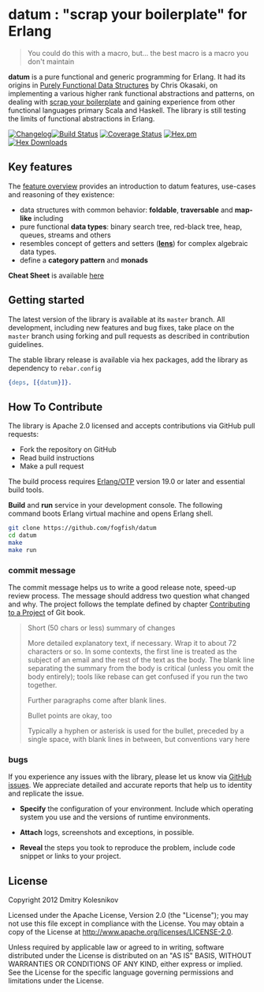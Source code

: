 # datum : "scrap your boilerplate" for Erlang

> You could do this with a macro, but...
> the best macro is a macro you don't maintain

**datum** is a pure functional and generic programming for Erlang. It had its origins in [Purely Functional Data Structures](https://www.cs.cmu.edu/~rwh/theses/okasaki.pdf) by Chris Okasaki, on implementing a various higher rank functional abstractions and patterns, on dealing with [scrap your boilerplate](https://www.microsoft.com/en-us/research/publication/scrap-your-boilerplate-with-class/) and gaining experience from other functional languages primary Scala and Haskell. The library is still testing the limits of functional abstractions in Erlang. 

[![Changelog](https://img.shields.io/badge/changelog-latest-green.svg)](CHANGELOG.md)[![Build Status](https://secure.travis-ci.org/fogfish/datum.svg?branch=master)](http://travis-ci.org/fogfish/datum) [![Coverage Status](https://coveralls.io/repos/github/fogfish/datum/badge.svg?branch=master)](https://coveralls.io/github/fogfish/datum?branch=master) [![Hex.pm](https://img.shields.io/hexpm/v/datum.svg)](https://hex.pm/packages/datum) [![Hex Downloads](https://img.shields.io/hexpm/dt/datum.svg)](https://hex.pm/packages/datum)


## Key features

The [feature overview](doc/features.md) provides an introduction to datum features, use-cases and reasoning of they existence:

* data structures with common behavior: **foldable**, **traversable** and **map-like** including 
* pure functional **data types**: binary search tree, red-black tree, heap, queues, streams and others
* resembles concept of getters and setters ([**lens**](doc/lens.md)) for complex algebraic data types.
* define a **category pattern** and **monads**


**Cheat Sheet** is available [here](doc/cheatsheet.md)

## Getting started

The latest version of the library is available at its `master` branch. All development, including new features and bug fixes, take place on the `master` branch using forking and pull requests as described in contribution guidelines.

The stable library release is available via hex packages, add the library as dependency to `rebar.config`

```erlang
{deps, [{datum}]}.
``` 


## How To Contribute

The library is Apache 2.0 licensed and accepts contributions via GitHub pull requests:

* Fork the repository on GitHub
* Read build instructions
* Make a pull request

The build process requires [Erlang/OTP](http://www.erlang.org/downloads) version 19.0 or later and essential build tools.

**Build** and **run** service in your development console. The following command boots Erlang virtual machine and opens Erlang shell.

```bash
git clone https://github.com/fogfish/datum
cd datum
make
make run
```


### commit message

The commit message helps us to write a good release note, speed-up review process. The message should address two question what changed and why. The project follows the template defined by chapter [Contributing to a Project](http://git-scm.com/book/ch5-2.html) of Git book.

>
> Short (50 chars or less) summary of changes
>
> More detailed explanatory text, if necessary. Wrap it to about 72 characters or so. In some contexts, the first line is treated as the subject of an email and the rest of the text as the body. The blank line separating the summary from the body is critical (unless you omit the body entirely); tools like rebase can get confused if you run the two together.
> 
> Further paragraphs come after blank lines.
> 
> Bullet points are okay, too
> 
> Typically a hyphen or asterisk is used for the bullet, preceded by a single space, with blank lines in between, but conventions vary here
>
>

### bugs

If you experience any issues with the library, please let us know via [GitHub issues](https://github.com/fogfish/datum/issue). We appreciate detailed and accurate reports that help us to identity and replicate the issue. 

* **Specify** the configuration of your environment. Include which operating system you use and the versions of runtime environments. 

* **Attach** logs, screenshots and exceptions, in possible.

* **Reveal** the steps you took to reproduce the problem, include code snippet or links to your project.



## License

Copyright 2012 Dmitry Kolesnikov

Licensed under the Apache License, Version 2.0 (the "License"); you may not use this file except in compliance with the License. You may obtain a copy of the License at http://www.apache.org/licenses/LICENSE-2.0.

Unless required by applicable law or agreed to in writing, software distributed under the License is distributed on an "AS IS" BASIS, WITHOUT WARRANTIES OR CONDITIONS OF ANY KIND, either express or implied. See the License for the specific language governing permissions and limitations under the License.

